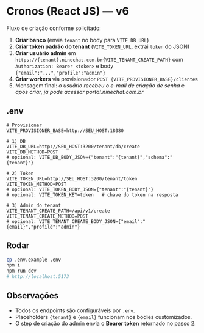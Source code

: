 # Cronos (React JS) — v6
Fluxo de criação conforme solicitado:

1) **Criar banco** (envia `tenant` no body para `VITE_DB_URL`)
2) **Criar token padrão do tenant** (`VITE_TOKEN_URL`, extrai `token` do JSON)
3) **Criar usuário admin** em `https://{tenant}.ninechat.com.br{VITE_TENANT_CREATE_PATH}` com `Authorization: Bearer <token>` e body `{"email":"...","profile":"admin"}`
4) **Criar workers** via provisionador `POST {VITE_PROVISIONER_BASE}/clientes`
5) Mensagem final: *o usuário recebeu o e-mail de criação de senha* e *após criar, já pode acessar portal.ninechat.com.br*

## .env
```
# Provisioner
VITE_PROVISIONER_BASE=http://SEU_HOST:18080

# 1) DB
VITE_DB_URL=http://SEU_HOST:3200/tenant/db/create
VITE_DB_METHOD=POST
# opcional: VITE_DB_BODY_JSON={"tenant":"{tenant}","schema":"{tenant}"}

# 2) Token
VITE_TOKEN_URL=http://SEU_HOST:3200/tenant/token
VITE_TOKEN_METHOD=POST
# opcional: VITE_TOKEN_BODY_JSON={"tenant":"{tenant}"}
# opcional: VITE_TOKEN_KEY=token   # chave do token na resposta

# 3) Admin do tenant
VITE_TENANT_CREATE_PATH=/api/v1/create
VITE_TENANT_CREATE_METHOD=POST
# opcional: VITE_TENANT_CREATE_BODY_JSON={"email":"{email}","profile":"admin"}
```

## Rodar
```bash
cp .env.example .env
npm i
npm run dev
# http://localhost:5173
```

## Observações
- Todos os endpoints são configuráveis por `.env`.
- Placeholders `{tenant}` e `{email}` funcionam nos bodies customizados.
- O step de criação do admin envia o **Bearer token** retornado no passo 2.
